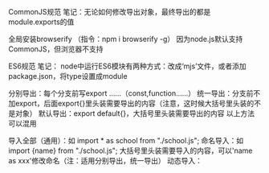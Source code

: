 CommonJS规范
笔记：无论如何修改导出对象，最终导出的都是module.exports的值

全局安装browserify     （指令：npm i browserify -g）
因为node.js默认支持CommonJS，但浏览器不支持

ES6规范
笔记：
node中运行ES6模块有两种方式：改成‘mjs’文件，或者添加package.json，将type设置成module

分别导出：每个分支前写export ……（const,function……）
统一导出：分支前不加export，后面export{}里头装需要导出的内容（注意，这时候大括号里头装的不是对象）
默认导出：export default{}，大括号里头装需要导出的内容
以上方法可以混用

导入全部（通用）：如 import * as school from "./school.js";
命名导入：如import {name} from "./school.js"; 大括号里头装需要导入的内容，可以'name as xxx'修改命名（注：适用分别导出，统一导出）
动态导入：
